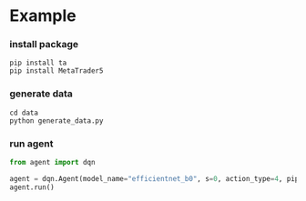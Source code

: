 # Example

### install package
```console
pip install ta
pip install MetaTrader5
```

### generate data
```console
cd data
python generate_data.py
```

### run agent
```python
from agent import dqn

agent = dqn.Agent(model_name="efficientnet_b0", s=0, action_type=4, pip_scale=1, n=1, loss_cut=False, use_device="tpu", dueling=False)
agent.run()
```

